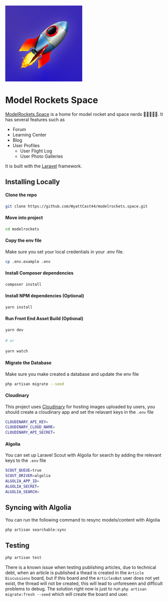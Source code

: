 ![](logo.png)

# Model Rockets Space

[ModelRockets.Space](https://modelrockets.space) is a home for model rocket and space nerds 🚀👨‍🚀👩‍🚀. It has several features such as

- Forum
- Learning Center
- Blog
- User Profiles
    - User Flight Log
    - User Photo Galleries

It is built with the [Laravel](https://laravel.com) framework.

## Installing Locally

#### Clone the repo

```bash
git clone https://github.com/WyattCast44/modelrockets.space.git
```

#### Move into project

```bash
cd modelrockets
```

#### Copy the env file

Make sure you set your local credentials in your .env file.

```bash
cp .env.example .env
```

#### Install Composer dependencies

```bash
composer install
```

#### Install NPM dependencies (Optional)

```bash
yarn install
```

#### Run Front End Asset Build (Optional)

```bash
yarn dev

# or

yarn watch
```

#### Migrate the Database 

Make sure you make created a database and update the env file

```bash
php artisan migrate --seed
```

#### Cloudinary

This project uses [Cloudinary](https://cloudinary.com/) for hosting images uploaded by users, you should create a cloudinary app and set the relavant keys in the `.env` file

```bash
CLOUDINARY_API_KEY=
CLOUDINARY_CLOUD_NAME=
CLOUDINARY_API_SECRET=
```

#### Algolia

You can set up Laravel Scout with Algolia for search by adding the relevant keys to the `.env` file

```bash
SCOUT_QUEUE=true    
SCOUT_DRIVER=algolia
ALGOLIA_APP_ID=
ALGOLIA_SECRET=
ALGOLIA_SEARCH=
```

## Syncing with Algolia

You can run the following command to resync models/content with Algolia

```php
php artisan searchable:sync
```

## Testing

```bash
php artisan test
```

There is a known issue when testing publishing articles, due to technical debt, when an article is published a thead is created in the `Article Discussions` board, but if this board and the `ArticlesBot` user does not yet exist, the thread will not be created, this will lead to unforeseen and difficult problems to debug. The solution right now is just to run `php artisan migrate:fresh --seed` which will create the board and user.